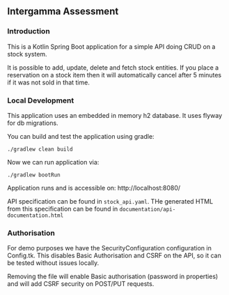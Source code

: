 Intergamma Assessment
---

### Introduction
This is a Kotlin Spring Boot application for a simple API doing CRUD on a stock system.

It is possible to add, update, delete and fetch stock entities. If you place a reservation on a stock item then it will automatically cancel after 5 minutes if it was not sold in that time.

### Local Development
This application uses an embedded in memory h2 database. It uses flyway for db migrations.

You can build and test the application using gradle:

`./gradlew clean build`

Now we can run application via:

`./gradlew bootRun`

Application runs and is accessible on: http://localhost:8080/

API specification can be found in `stock_api.yaml`. THe generated HTML from this specification can be found in `documentation/api-documentation.html`

### Authorisation
For demo purposes we have the SecurityConfiguration configuration in Config.tk. 
This disables  Basic Authorisation and CSRF on the API, so it can be tested without issues locally.

Removing the file will enable Basic authorisation (password in properties) and will add CSRF security on POST/PUT requests.